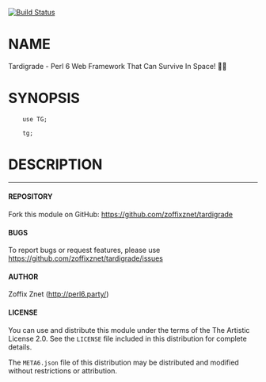 [![Build Status](https://travis-ci.org/zoffixznet/tardigrade.svg)](https://travis-ci.org/zoffixznet/tardigrade)

# NAME

Tardigrade - Perl 6 Web Framework That Can Survive In Space! 🐛🚀

# SYNOPSIS

```perl6
    use TG;

    tg;
```

# DESCRIPTION

----

#### REPOSITORY

Fork this module on GitHub:
https://github.com/zoffixznet/tardigrade

#### BUGS

To report bugs or request features, please use
https://github.com/zoffixznet/tardigrade/issues

#### AUTHOR

Zoffix Znet (http://perl6.party/)

#### LICENSE

You can use and distribute this module under the terms of the
The Artistic License 2.0. See the `LICENSE` file included in this
distribution for complete details.

The `META6.json` file of this distribution may be distributed and modified
without restrictions or attribution.
